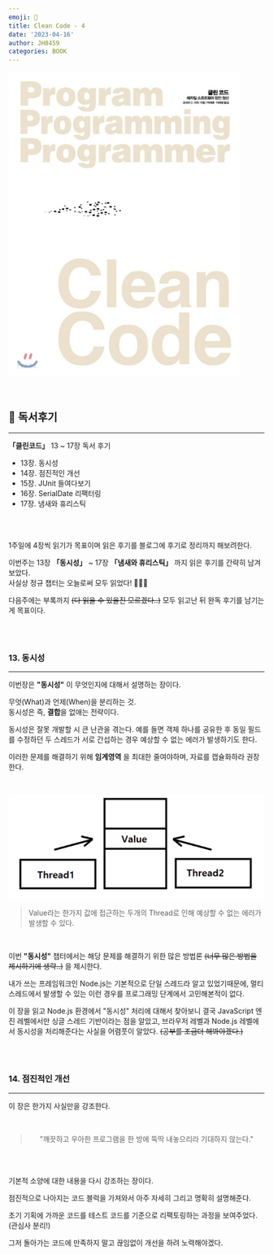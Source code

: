 ```yaml
---
emoji: 📖
title: Clean Code - 4
date: '2023-04-16'
author: JH8459
categories: BOOK
---
```


![book.jpeg](book.jpeg)

<br>

## 📓 독서후기

---

**「클린코드」** 13 ~ 17장 독서 후기

- 13장. 동시성
- 14장. 점진적인 개선
- 15장. JUnit 들여다보기
- 16장. SerialDate 리팩터링
- 17장. 냄새와 휴리스틱

<br>
<br>

1주일에 4장씩 읽기가 목표이며 읽은 후기를 블로그에 후기로 정리까지 해보려한다.

이번주는 13장 **「동시성」** ~ 17장 **「냄새와 휴리스틱」** 까지 읽은 후기를 간략히 남겨보았다.<br>
사실상 정규 챕터는 오늘로써 모두 읽었다! 👏👏👏

다음주에는 부록까지 ~~(다 읽을 수 있을진 모르겠다..)~~ 모두 읽고난 뒤 완독 후기를 남기는게 목표이다.

<br>
<br>

### 13. 동시성

---

이번장은 **"동시성"** 이 무엇인지에 대해서 설명하는 장이다.

무엇(What)과 언제(When)을 분리하는 것.<br>
동시성은 즉, **결합**을 없애는 전략이다.

동시성은 잘못 개발할 시 큰 난관을 겪는다. 예를 들면 객체 하나를 공유한 후 동일 필드를 수정하던 두 스레드가 서로 간섭하는 경우 예상할 수 없는 에러가 발생하기도 한다.

이러한 문제를 해결하기 위해 **임계영역** 을 최대한 줄여야하며, 자료를 캡슐화하라 권장한다.

<br>

![criticalSection.png](criticalSection.png)

> Value라는 한가지 값에 접근하는 두개의 Thread로 인해 예상할 수 없는 에러가 발생할 수 있다.

<br>

이번 **"동시성"** 챕터에서는 해당 문제를 해결하기 위한 많은 방법론 ~~(너무 많은 방법을 제시하기에 생략..)~~ 을 제시한다.

내가 쓰는 프레임워크인 Node.js는 기본적으로 단일 스레드라 알고 있었기때문에, 멀티 스레드에서 발생할 수 있는 이런 경우를 프로그래밍 단계에서 고민해본적이 없다.

이 장을 읽고 Node.js 환경에서 "동시성" 처리에 대해서 찾아보니 결국 JavaScript 엔진 레벨에서만 싱글 스레드 기반이라는 점을 알았고, 브라우저 레벨과 Node.js 레벨에서 동시성을 처리해준다는 사실을 어렴풋이 알았다. ~~(공부를 조금더 해봐야겠다.)~~

<br>
<br>

### 14. 점진적인 개선

---

이 장은 한가지 사실만을 강조한다.

<br>

> <center>"깨끗하고 우아한 프로그램을 한 방에 뚝딱 내놓으리라 기대하지 않는다."</center>

<br>
<br>

기본적 소양에 대한 내용을 다시 강조하는 장이다.

점진적으로 나아지는 코드 블럭을 가져와서 아주 자세히 그리고 명확히 설명해준다.

초기 기획에 가까운 코드를 테스트 코드를 기준으로 리팩토링하는 과정을 보여주었다. (관심사 분리!)

그저 돌아가는 코드에 만족하지 말고 끊임없이 개선을 하려 노력해야겠다.

<br>
<br>

```toc

```
